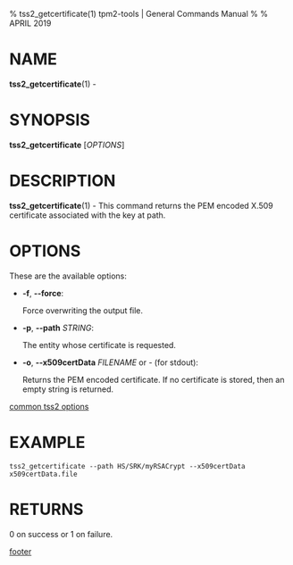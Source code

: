 % tss2_getcertificate(1) tpm2-tools | General Commands Manual
%
% APRIL 2019

# NAME

**tss2_getcertificate**(1) -

# SYNOPSIS

**tss2_getcertificate** [*OPTIONS*]

# DESCRIPTION

**tss2_getcertificate**(1) - This command returns the PEM encoded X.509 certificate associated with the key at path.

# OPTIONS

These are the available options:

  * **-f**, **\--force**:

    Force overwriting the output file.

  * **-p**, **\--path** _STRING_:

    The entity whose certificate is requested.

  * **-o**, **\--x509certData** _FILENAME_ or _-_ (for stdout):

    Returns the PEM encoded certificate. If no certificate is stored, then an empty string is returned.

[common tss2 options](common/tss2-options.md)

# EXAMPLE
```
tss2_getcertificate --path HS/SRK/myRSACrypt --x509certData x509certData.file
```

# RETURNS

0 on success or 1 on failure.

[footer](common/footer.md)
